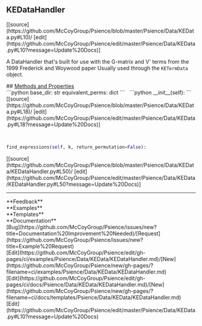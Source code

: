 ## <a id="Psience.Data.KEData.KEDataHandler">KEDataHandler</a> 

<div class="docs-source-link" markdown="1">
[[source](https://github.com/McCoyGroup/Psience/blob/master/Psience/Data/KEData.py#L10)/
[edit](https://github.com/McCoyGroup/Psience/edit/master/Psience/Data/KEData.py#L10?message=Update%20Docs)]
</div>

A DataHandler that's built for use with the G-matrix and V' terms
from the 1999 Frederick and Woywood paper
Usually used through the `KETermData` object.







<div class="collapsible-section">
 <div class="collapsible-section collapsible-section-header" markdown="1">
## <a class="collapse-link" data-toggle="collapse" href="#methods" markdown="1"> Methods and Properties</a> <a class="float-right" data-toggle="collapse" href="#methods"><i class="fa fa-chevron-down"></i></a>
 </div>
 <div class="collapsible-section collapsible-section-body collapse show" id="methods" markdown="1">
 ```python
base_dir: str
equivalent_perms: dict
```
<a id="Psience.Data.KEData.KEDataHandler.__init__" class="docs-object-method">&nbsp;</a> 
```python
__init__(self): 
```
<div class="docs-source-link" markdown="1">
[[source](https://github.com/McCoyGroup/Psience/blob/master/Psience/Data/KEData.py#L18)/
[edit](https://github.com/McCoyGroup/Psience/edit/master/Psience/Data/KEData.py#L18?message=Update%20Docs)]
</div>


<a id="Psience.Data.KEData.KEDataHandler.find_expressions" class="docs-object-method">&nbsp;</a> 
```python
find_expressions(self, k, return_permutation=False): 
```
<div class="docs-source-link" markdown="1">
[[source](https://github.com/McCoyGroup/Psience/blob/master/Psience/Data/KEData/KEDataHandler.py#L50)/
[edit](https://github.com/McCoyGroup/Psience/edit/master/Psience/Data/KEData/KEDataHandler.py#L50?message=Update%20Docs)]
</div>
 </div>
</div>












---


<div markdown="1" class="text-secondary">
<div class="container">
  <div class="row">
   <div class="col" markdown="1">
**Feedback**   
</div>
   <div class="col" markdown="1">
**Examples**   
</div>
   <div class="col" markdown="1">
**Templates**   
</div>
   <div class="col" markdown="1">
**Documentation**   
</div>
   <div class="col" markdown="1">
   
</div>
   <div class="col" markdown="1">
   
</div>
   <div class="col" markdown="1">
   
</div>
</div>
  <div class="row">
   <div class="col" markdown="1">
[Bug](https://github.com/McCoyGroup/Psience/issues/new?title=Documentation%20Improvement%20Needed)/[Request](https://github.com/McCoyGroup/Psience/issues/new?title=Example%20Request)   
</div>
   <div class="col" markdown="1">
[Edit](https://github.com/McCoyGroup/Psience/edit/gh-pages/ci/examples/Psience/Data/KEData/KEDataHandler.md)/[New](https://github.com/McCoyGroup/Psience/new/gh-pages/?filename=ci/examples/Psience/Data/KEData/KEDataHandler.md)   
</div>
   <div class="col" markdown="1">
[Edit](https://github.com/McCoyGroup/Psience/edit/gh-pages/ci/docs/Psience/Data/KEData/KEDataHandler.md)/[New](https://github.com/McCoyGroup/Psience/new/gh-pages/?filename=ci/docs/templates/Psience/Data/KEData/KEDataHandler.md)   
</div>
   <div class="col" markdown="1">
[Edit](https://github.com/McCoyGroup/Psience/edit/master/Psience/Data/KEData.py#L10?message=Update%20Docs)   
</div>
   <div class="col" markdown="1">
   
</div>
   <div class="col" markdown="1">
   
</div>
   <div class="col" markdown="1">
   
</div>
</div>
</div>
</div>